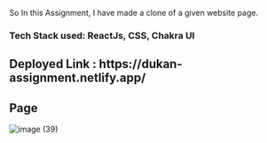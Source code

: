 So In this Assignment, I have made a clone of a given website page.

<h3>Tech Stack used: ReactJs, CSS, Chakra UI</h3>

<h2>Deployed Link : https://dukan-assignment.netlify.app/ </h2>
<h2>Page</h2>

![image (39)](https://github.com/nsalunkhe/Dukaan-Assignment/assets/101391587/82e5c833-9f9e-4364-bc13-3c8a6f4c60f2)
